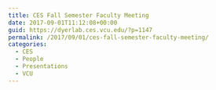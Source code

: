 ```yaml
---
title: CES Fall Semester Faculty Meeting
date: 2017-09-01T11:12:08+00:00
guid: https://dyerlab.ces.vcu.edu/?p=1147
permalink: /2017/09/01/ces-fall-semester-faculty-meeting/
categories:
  - CES
  - People
  - Presentations
  - VCU
---
```

